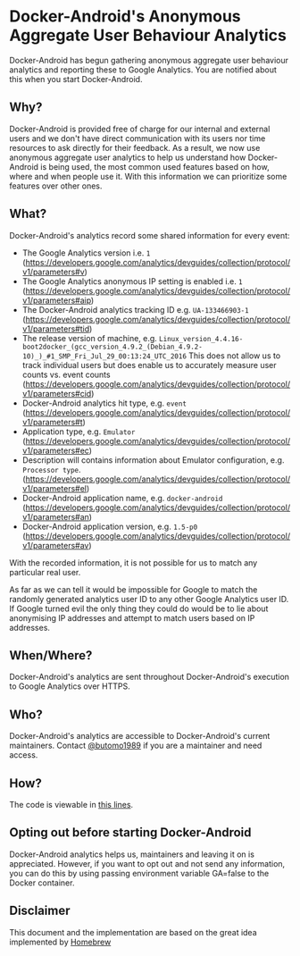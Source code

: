 # Docker-Android's Anonymous Aggregate User Behaviour Analytics
Docker-Android has begun gathering anonymous aggregate user behaviour analytics and reporting these to Google Analytics. You are notified about this when you start Docker-Android.

## Why?
Docker-Android is provided free of charge for our internal and external users and we don't have direct communication with its users nor time resources to ask directly for their feedback. As a result, we now use anonymous aggregate user analytics to help us understand how Docker-Android is being used, the most common used features based on how, where and when people use it. With this information we can prioritize some features over other ones.

## What?
Docker-Android's analytics record some shared information for every event:

- The Google Analytics version i.e. `1` (https://developers.google.com/analytics/devguides/collection/protocol/v1/parameters#v)
- The Google Analytics anonymous IP setting is enabled i.e. `1` (https://developers.google.com/analytics/devguides/collection/protocol/v1/parameters#aip)
- The Docker-Android analytics tracking ID e.g. `UA-133466903-1` (https://developers.google.com/analytics/devguides/collection/protocol/v1/parameters#tid)
- The release version of machine, e.g. `Linux_version_4.4.16-boot2docker_(gcc_version_4.9.2_(Debian_4.9.2-10)_)_#1_SMP_Fri_Jul_29_00:13:24_UTC_2016` This does not allow us to track individual users but does enable us to accurately measure user counts vs. event counts (https://developers.google.com/analytics/devguides/collection/protocol/v1/parameters#cid)
- Docker-Android analytics hit type, e.g. `event` (https://developers.google.com/analytics/devguides/collection/protocol/v1/parameters#t)
- Application type, e.g. `Emulator` (https://developers.google.com/analytics/devguides/collection/protocol/v1/parameters#ec)
- Description will contains information about Emulator configuration, e.g. `Processor type`. (https://developers.google.com/analytics/devguides/collection/protocol/v1/parameters#el)
- Docker-Android application name, e.g. `docker-android` (https://developers.google.com/analytics/devguides/collection/protocol/v1/parameters#an)
- Docker-Android application version, e.g. `1.5-p0` (https://developers.google.com/analytics/devguides/collection/protocol/v1/parameters#av)

With the recorded information, it is not possible for us to match any particular real user.

As far as we can tell it would be impossible for Google to match the randomly generated analytics user ID to any other Google Analytics user ID. If Google turned evil the only thing they could do would be to lie about anonymising IP addresses and attempt to match users based on IP addresses.

## When/Where?
Docker-Android's analytics are sent throughout Docker-Android's execution to Google Analytics over HTTPS.

## Who?
Docker-Android's analytics are accessible to Docker-Android's current maintainers. Contact [@butomo1989](https://github.com/butomo1989) if you are a maintainer and need access.

## How?
The code is viewable in [this lines](./src/appium.sh#L225-L247).

## Opting out before starting Docker-Android
Docker-Android analytics helps us, maintainers and leaving it on is appreciated. However, if you want to opt out and not send any information, you can do this by using passing environment variable GA=false to the Docker container.

## Disclaimer
This document and the implementation are based on the great idea implemented by [Homebrew](https://github.com/Homebrew/brew/blob/master/docs/Analytics.md)
